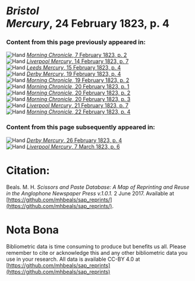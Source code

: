 # *Bristol Mercury*, 24 February 1823, p. 4  
  
### Content from this page previously appeared in:  
![Hand](http://scissorsandpaste.net/wp-content/uploads/2017/06/smallhandpointer.png) [*Morning Chronicle*, 7 February 1823, p. 2](https://mhbeals.github.io/sap_html/Morning-Chronicle/Morning-Chronicle-7-February-1823-p-2)  
![Hand](http://scissorsandpaste.net/wp-content/uploads/2017/06/smallhandpointer.png) [*Liverpool Mercury*, 14 February 1823, p. 7](https://mhbeals.github.io/sap_html/Liverpool-Mercury/Liverpool-Mercury-14-February-1823-p-7)  
![Hand](http://scissorsandpaste.net/wp-content/uploads/2017/06/smallhandpointer.png) [*Leeds Mercury*, 15 February 1823, p. 4](https://mhbeals.github.io/sap_html/Leeds-Mercury/Leeds-Mercury-15-February-1823-p-4)  
![Hand](http://scissorsandpaste.net/wp-content/uploads/2017/06/smallhandpointer.png) [*Derby Mercury*, 19 February 1823, p. 4](https://mhbeals.github.io/sap_html/Derby-Mercury/Derby-Mercury-19-February-1823-p-4)  
![Hand](http://scissorsandpaste.net/wp-content/uploads/2017/06/smallhandpointer.png) [*Morning Chronicle*, 19 February 1823, p. 2](https://mhbeals.github.io/sap_html/Morning-Chronicle/Morning-Chronicle-19-February-1823-p-2)  
![Hand](http://scissorsandpaste.net/wp-content/uploads/2017/06/smallhandpointer.png) [*Morning Chronicle*, 20 February 1823, p. 1](https://mhbeals.github.io/sap_html/Morning-Chronicle/Morning-Chronicle-20-February-1823-p-1)  
![Hand](http://scissorsandpaste.net/wp-content/uploads/2017/06/smallhandpointer.png) [*Morning Chronicle*, 20 February 1823, p. 2](https://mhbeals.github.io/sap_html/Morning-Chronicle/Morning-Chronicle-20-February-1823-p-2)  
![Hand](http://scissorsandpaste.net/wp-content/uploads/2017/06/smallhandpointer.png) [*Morning Chronicle*, 20 February 1823, p. 3](https://mhbeals.github.io/sap_html/Morning-Chronicle/Morning-Chronicle-20-February-1823-p-3)  
![Hand](http://scissorsandpaste.net/wp-content/uploads/2017/06/smallhandpointer.png) [*Liverpool Mercury*, 21 February 1823, p. 7](https://mhbeals.github.io/sap_html/Liverpool-Mercury/Liverpool-Mercury-21-February-1823-p-7)  
![Hand](http://scissorsandpaste.net/wp-content/uploads/2017/06/smallhandpointer.png) [*Morning Chronicle*, 22 February 1823, p. 4](https://mhbeals.github.io/sap_html/Morning-Chronicle/Morning-Chronicle-22-February-1823-p-4)  
  
### Content from this page subsequently appeared in:  
![Hand](http://scissorsandpaste.net/wp-content/uploads/2017/06/smallhandpointer.png) [*Derby Mercury*, 26 February 1823, p. 4](https://mhbeals.github.io/sap_html/Derby-Mercury/Derby-Mercury-26-February-1823-p-4)  
![Hand](http://scissorsandpaste.net/wp-content/uploads/2017/06/smallhandpointer.png) [*Liverpool Mercury*, 7 March 1823, p. 6](https://mhbeals.github.io/sap_html/Liverpool-Mercury/Liverpool-Mercury-7-March-1823-p-6)  


# Citation: 

Beals. M. H. *Scissors and Paste Database: A Map of Reprinting and Reuse in the Anglophone Newspaper Press v.1.0.1.* 2 June 2017. Available at [https://github.com/mhbeals/sap_reprints/](https://github.com/mhbeals/sap_reprints/). 

# Nota Bona

Bibliometric data is time consuming to produce but benefits us all. Please remember to cite or acknowledge this and any other bibliometric data you use in your research. All data is available CC-BY 4.0 at [https://github.com/mhbeals/sap_reprints](https://github.com/mhbeals/sap_reprints)